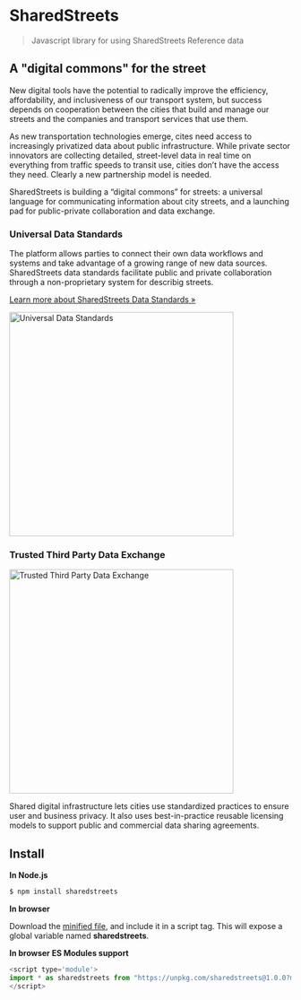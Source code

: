 # SharedStreets

> Javascript library for using SharedStreets Reference data

## A "digital commons" for the street

New digital tools have the potential to radically improve the efficiency, affordability, and
inclusiveness of our transport system, but success depends on cooperation between the
cities that build and manage our streets and the companies and transport services that use them.

As new transportation technologies emerge, cites need access to increasingly privatized
data about public infrastructure. While private sector innovators are collecting detailed,
street-level data in real time on everything from traffic speeds to transit use, cities don’t
have the access they need. Clearly a new partnership model is needed.

SharedStreets is building a “digital commons” for streets: a universal language for
communicating information about city streets, and a launching pad for public-private
collaboration and data exchange.

### Universal Data Standards

The platform allows parties to connect their own data workflows and systems and take advantage of a growing range of new data sources. SharedStreets data standards facilitate public and private collaboration through a non-proprietary
system for describig streets. 

[Learn more about SharedStreets Data Standards »](https://github.com/sharedstreets/sharedstreets-referencing)

<img src="https://static1.squarespace.com/static/597792cab8a79b7b91090988/t/59e6021dd7bdce19ad96d7f3/1508246288078/Screen+Shot+2017-10-17+at+9.13.50+AM.png?format=1000w"
         alt="Universal Data Standards"
         width="400">

### Trusted Third Party Data Exchange

<img src="https://static1.squarespace.com/static/597792cab8a79b7b91090988/t/59e601b57131a52beea6a24d/1508245949960/Screen+Shot+2017-10-17+at+8.27.35+AM.png?format=1000w"
         alt="Trusted Third Party Data Exchange"
         width="400">

Shared digital infrastructure lets cities use standardized practices to ensure user and business privacy.
It also uses best-in-practice reusable licensing models to support public and commercial data sharing agreements.

## Install

**In Node.js**

```bash
$ npm install sharedstreets
```

**In browser**

Download the [minified file](https://unpkg.com/sharedstreets/sharedstreets.min.js), and include it in a script tag. This will expose a global variable named **sharedstreets**.

<script src="sharedstreets.min.js" charset="utf-8"></script>

**In browser ES Modules support**

```js
<script type='module'>
import * as sharedstreets from "https://unpkg.com/sharedstreets@1.0.0?module"
</script>
```
